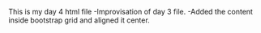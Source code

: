 This is my day 4 html file
-Improvisation of day 3 file.
-Added the content inside bootstrap grid and aligned it center.


